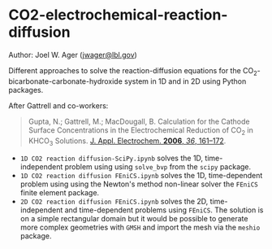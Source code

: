 # CO2-electrochemical-reaction-diffusion
Author: Joel W. Ager (jwager@lbl.gov)

Different approaches to solve the reaction-diffusion equations for the CO<sub>2</sub>-bicarbonate-carbonate-hydroxide system in 1D and in 2D using Python packages. 
 
After Gattrell and co-workers:  
>Gupta, N.; Gattrell, M.; MacDougall, B. Calculation for the Cathode Surface Concentrations in the Electrochemical Reduction of CO<sub>2</sub> in KHCO<sub>3</sub> Solutions. [J. Appl. Electrochem. **2006**, *36*, 161–172](http://link.springer.com/10.1007/s10800-005-9058-y).

* `1D CO2 reaction diffusion-SciPy.ipynb` solves the 1D, time-independent problem using using `solve_bvp` from the `scipy` package.  
* `1D CO2 reaction diffusion FEniCS.ipynb` solves the 1D, time-dependent problem using using the Newton's method non-linear solver the `FEniCS` finite element package.  
* `2D CO2 reaction diffusion FEniCS.ipynb` solves the 2D,  time-independent and time-dependent problems using `FEniCS`. The solution is on a simple rectangular domain but it would be possible to generate more complex geometries with `GMSH` and import the mesh via the `meshio` package. 

